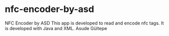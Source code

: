 # nfc-encoder-by-asd
NFC Encoder by ASD
This app is developed to read and encode nfc tags.
It is developed with Java and XML.
Asude Gültepe
